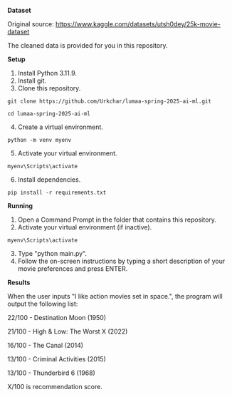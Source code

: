 **Dataset**

Original source: https://www.kaggle.com/datasets/utsh0dey/25k-movie-dataset

The cleaned data is provided for you in this repository.

**Setup**
1. Install Python 3.11.9.
2. Install git.
3. Clone this repository.
```
git clone https://github.com/Urkchar/lumaa-spring-2025-ai-ml.git
```
```
cd lumaa-spring-2025-ai-ml
```
4. Create a virtual environment.
```
python -m venv myenv
```
5. Activate your virtual environment.
```
myenv\Scripts\activate
```
6. Install dependencies.
```
pip install -r requirements.txt
```

**Running**
1. Open a Command Prompt in the folder that contains this repository.
2. Activate your virtual environment (if inactive).
```
myenv\Scripts\activate
```
3. Type "python main.py".
4. Follow the on-screen instructions by typing a short description of your movie preferences and press ENTER. 

**Results**

When the user inputs "I like action movies set in space.", the program will output the following list:

22/100 - Destination Moon (1950)

21/100 - High & Low: The Worst X (2022)

16/100 - The Canal (2014)

13/100 - Criminal Activities (2015)

13/100 - Thunderbird 6 (1968)


X/100 is recommendation score.